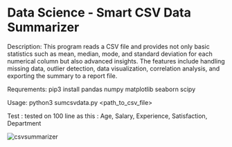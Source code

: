 # Data Science - Smart CSV Data Summarizer 

Description: This program reads a CSV file and provides not only basic statistics
such as mean, median, mode, and standard deviation for each numerical column but
also advanced insights. The features include handling missing data, outlier detection,
data visualization, correlation analysis, and exporting the summary to a report file.

Requrements:
pip3 install pandas numpy matplotlib seaborn scipy

Usage:
python3 sumcsvdata.py <path_to_csv_file>

Test :
tested on 100 line as this : Age, Salary, Experience, Satisfaction, Department


![csvsummarizer](https://github.com/user-attachments/assets/63cb1aca-a30d-4a93-b594-89c9848eb0d7)


